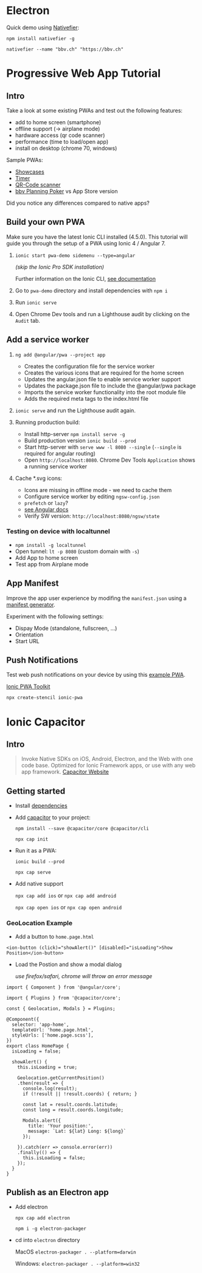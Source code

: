 # Electron
Quick demo using [Nativefier](https://github.com/jiahaog/nativefier):

`npm install nativefier -g`

`nativefier --name "bbv.ch" "https://bbv.ch"`

# Progressive Web App Tutorial
## Intro
Take a look at some existing PWAs and test out the following features:
- add to home screen (smartphone)
- offline support (-> airplane mode)
- hardware access (qr code scanner)
- performance (time to load/open app)
- install on desktop (chrome 70, windows)


Sample PWAs: 
- [Showcases](https://pwa.rocks/)
- [Timer](https://polytimer.rocks/)
- [QR-Code scanner](https://qrcodescan.in/)
- [bbv Planning Poker](https://bbv-poker.netlify.com/) vs App Store version

Did you notice any differences compared to native apps?

## Build your own PWA
Make sure you have the latest Ionic CLI installed (4.5.0). This tutorial will guide you through the setup of a PWA using Ionic 4 / Angular 7.
1. `ionic start pwa-demo sidemenu --type=angular`

    _(skip the Ionic Pro SDK installation)_

    Further information on the Ionic CLI, [see documentation](https://beta.ionicframework.com/docs/installation/cli)

2. Go to `pwa-demo` directory and install dependencies with `npm i`

3. Run `ionic serve`

4. Open Chrome Dev tools and run a Lighthouse audit by clicking on the `Audit` tab.


## Add a service worker

1. `ng add @angular/pwa --project app`
    - Creates the configuration file for the service worker
    - Creates the various icons that are required for the home screen
    - Updates the angular.json file to enable service worker support
    - Updates the package.json file to include the @angular/pwa package
    - Imports the service worker functionality into the root module file
    - Adds the required meta tags to the index.html file

2. `ionic serve` and run the Lighthouse audit again.

3. Running production build:
    - Install http-server `npm install serve -g`
    - Build production version `ionic build --prod`
    - Start http-server with `serve www -l 8080 --single` (`--single` is required for angular routing)
    - Open `http://localhost:8080`. Chrome Dev Tools `Application` shows a running service worker

4. Cache *.svg icons:
    - Icons are missing in offline mode - we need to cache them
    - Configure service worker by editing `ngsw-config.json`
    - `prefetch` or `lazy`? 
    - [see Angular docs](https://angular.io/guide/service-worker-intro)
    - Verify SW version: `http://localhost:8080/ngsw/state`

### Testing on device with localtunnel
- `npm install -g localtunnel`
- Open tunnel: `lt -p 8080` (custom domain with `-s`)
- Add App to home screen
- Test app from Airplane mode


## App Manifest
Improve the app user experience by modifing the `manifest.json` using a [manifest generator](
https://app-manifest.firebaseapp.com/).

Experiment with the following settings:
- Dispay Mode (standalone, fullscreen, ...)
- Orientation
- Start URL


## Push Notifications

Test web push notifications on your device by using this
[example PWA](https://gauntface.github.io/simple-push-demo/).


[Ionic PWA Toolkit](https://ionicframework.com/pwa/toolkit)

`npx create-stencil ionic-pwa`


# Ionic Capacitor
## Intro
>Invoke Native SDKs on iOS, Android, Electron, and the Web with one code base. Optimized for Ionic Framework apps, or use with any web app framework.
[Capacitor Website](https://capacitor.ionicframework.com/)

## Getting started
- Install [dependencies](https://capacitor.ionicframework.com/docs/getting-started/dependencies)
- Add [capacitor](https://capacitor.ionicframework.com/docs/getting-started/with-ionic) to your project:

    `npm install --save @capacitor/core @capacitor/cli`

    `npx cap init`

- Run it as a PWA: 

    `ionic build --prod`

    `npx cap serve`


- Add native support

    `npx cap add ios` or
    `npx cap add android`

    `npx cap open ios` or
    `npx cap open android`

### GeoLocation Example
- Add a button to `home.page.html`
```
<ion-button (click)="showAlert()" [disabled]="isLoading">Show Position</ion-button>
````

- Load the Postion and show a modal dialog

    _use firefox/safari, chrome will throw an error message_
```
import { Component } from '@angular/core';

import { Plugins } from '@capacitor/core';

const { Geolocation, Modals } = Plugins;

@Component({
  selector: 'app-home',
  templateUrl: 'home.page.html',
  styleUrls: ['home.page.scss'],
})
export class HomePage {
  isLoading = false;

  showAlert() {
    this.isLoading = true;

    Geolocation.getCurrentPosition()
    .then(result => {
      console.log(result);
      if (!result || !result.coords) { return; }

      const lat = result.coords.latitude;
      const long = result.coords.longitude;

      Modals.alert({
        title: 'Your position:',
        message: `Lat: ${lat} Long: ${long}`
      });

    }).catch(err => console.error(err))
    .finally(() => {
      this.isLoading = false;
    });
  }
}

```


## Publish as an Electron app
- Add electron

    `npx cap add electron` 

    `npm i -g electron-packager`


- cd into `electron` directory

    MacOS `electron-packager . --platform=darwin`

    Windows: `electron-packager . --platform=win32`
